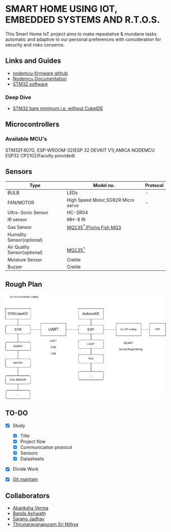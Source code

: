 # SMART HOME USING IOT, EMBEDDED SYSTEMS AND R.T.O.S.


This Smart Home IoT project aims to make repeatative & mundane tasks automatic and adaptive to our personal preferences with consideration for security and risks conserns.



## Links and Guides
- [nodemcu-firmware github](https://github.com/nodemcu/nodemcu-firmware)
- [Nodemcu Documentation](https://nodemcu.readthedocs.io/)
- [STM32 software](https://www.youtube.com/watch?v=eumKLXNlM0U&list=PLnMKNibPkDnHlWmTyT_6OOcWZH58z_A6V)
### Deep Dive
- [STM32 bare minimum i.e. without CubeIDE](https://kleinembedded.com/stm32-without-cubeide-part-1-the-bare-necessities/)


<!--
## Guides

[nodemcu-amica-esp8266 guide](https://roboindia.com/tutorials/nodemcu-amica-esp8266-board-installation/)

## Specification Comparision

|	|ESP8266|ESP32|
|---|---|---|
|MCU|Xtensa Single-core 32-bit L106|Xtensa Dual-Core 32-bit LX6|
|802.11 b/g/n Wi-Fi|HT20|HT40|
|Bluetooth|X|Bluetooth 4.2 and BLE|
|Typical Frequency|80 MHz|160 MHz|
|SRAM|X|✓|
|Flash|X|✓|
|GPIO|17|34|
|Software PWM|8 channels|16 channels|
|SPI/I2C/I2S/UART|2/1/2/2|4/2/2/2|
|ADC|10-bit|12-bit|
|Price|$3 - $6|$6 - $12|
-->
## Microcontrollers

### Available MCU's

STM32F407G, ESP-WROOM-32(ESP 32 DEVKIT V1),AMICA NODEMCU ESP32 CP2102(Faculty provided) 

## Sensors

|Type|Model no.|Protocol|
|---|---|---|
|BULB|LEDs| - |
|FAN/MOTOR|High Speed Motor,SG92R Micro servo| - |
|Ultra-Sonic Sensor|HC-SR04|
|IR sensor|MH-8 IR|
|Gas Sensor|[MQ135<sup>*</sup>/Flying Fish MQ3](https://diyprojectslabs.com/gas-sensor-with-arduino/)|
|Humidity Sensor(optional)||
|Air Quality Sensor(optional)|[MQ135<sup>*</sup>](https://diyprojectslabs.com/gas-sensor-with-arduino/)|
|Moisture Sensor|Cretile|
|Buzzer|Cretile|

## Rough Plan

![Image describing rough plan of the project](Rough_plan.jpeg)

## TO-DO

- [x] Study
	- [x] Title
	- [x] Project flow
	- [x] Communication protocol
	- [x] Sensors
	- [x] Datasheets	
- [x] Divide Work
- [x] [Git maintain](HACKING)


## Collaborators

- [Akanksha Verma](https://github.com/akankshav01)
- [Banda Ashwath](https://github.com/ashwath8009)
- [Sarang Jadhav](https://github.com/sa-ra-ja)
- [Thirunarayanapuram Sri Nithya](https://github.com/nithyasagar28)
